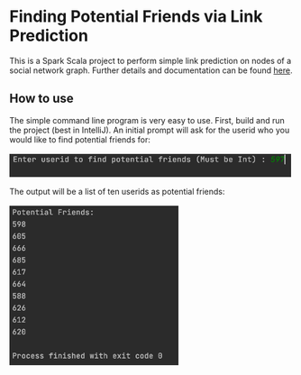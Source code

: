 # Finding Potential Friends via Link Prediction
This is a Spark Scala project to perform simple link prediction on nodes of a social network graph.
Further details and documentation can be found [here](https://mathewperez.github.io/projects/LinkPred.html).

## How to use
The simple command line program is very easy to use. First, build and run the project (best in IntelliJ). An initial prompt will ask for the userid who you would like to find potential friends for:
<br>
<br>
<img src="images/prompt.png" alt="exmpl" width="500"/>

The output will be a list of ten userids as potential friends:
<br>
<br>
<img src="images/output.png" alt="exmpl" width="300"/>
